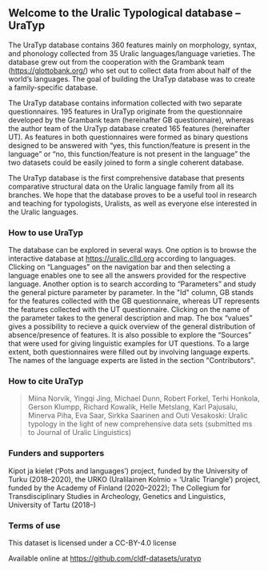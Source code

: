 ## Welcome to the Uralic Typological database – UraTyp

The UraTyp database contains 360 features mainly on morphology, syntax, and phonology collected from 35 Uralic languages/language varieties. The database grew out from the cooperation with the Grambank team (https://glottobank.org/) who set out to collect data from about half of the world’s languages. The goal of building the UraTyp database was to create a family-specific database.

The UraTyp database contains information collected with two separate questionnaires. 195 features in UraTyp originate from the questionnaire developed by the Grambank team (hereinafter GB questionnaire), whereas the author team of the UraTyp database created 165 features (hereinafter UT). As features in both questionnaires were formed as binary questions designed to be answered with “yes, this function/feature is present in the language” or “no, this function/feature is not present in the language” the two datasets could be easily joined to form a single coherent database.

The UraTyp database is the first comprehensive database that presents comparative structural data on the Uralic language family from all its branches.
We hope that the database proves to be a useful tool in research and teaching for typologists, Uralists, as well as everyone else interested in the Uralic languages.

### How to use UraTyp

The database can be explored in several ways. One option is to browse the interactive database at https://uralic.clld.org according to languages. Clicking on “Languages” on the navigation bar and then selecting a language enables one to see all the answers provided for the respective language. Another option is to search according to “Parameters” and study the general picture parameter by parameter. In the "Id" column, GB stands for the features collected with the GB questionnaire, whereas UT represents the features collected with the UT questionnaire. Clicking on the name of the parameter takes to the general description and map. The box “values” gives a possibility to recieve a quick overview of the general distribution of absence/presence of features. It is also possible to explore the “Sources” that were used for giving linguistic examples for UT questions. To a large extent, both questionnaires were filled out by involving language experts. The names of the language experts are listed in the section "Contributors".   

### How to cite UraTyp

> Miina Norvik, Yingqi Jing, Michael Dunn, Robert Forkel, Terhi Honkola, Gerson Klumpp, Richard Kowalik, Helle Metslang, Karl Pajusalu, Minerva Piha, Eva Saar, Sirkka Saarinen and Outi Vesakoski: Uralic typology in the light of new comprehensive data sets (submitted ms to Journal of Uralic Linguistics)

### Funders and supporters
Kipot ja kielet (‘Pots and languages’) project, funded by the University of Turku (2018–2020), the URKO (Uralilainen Kolmio = ‘Uralic Triangle’) project, funded by the Academy of Finland (2020–2022); The Collegium for Transdisciplinary Studies in Archeology, Genetics and Linguistics, University of Tartu (2018–)

### Terms of use

This dataset is licensed under a CC-BY-4.0 license

Available online at https://github.com/cldf-datasets/uratyp

